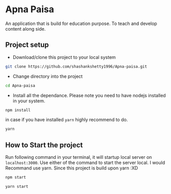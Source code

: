 # Apna Paisa

An application that is build for education purpose. To teach and develop content along side.

## Project setup

- Download/clone this project to your local system

```bash
git clone https://github.com/shashankshetty1996/Apna-paisa.git
```

- Change directory into the project

```bash
cd Apna-paisa
```

- Install all the dependance. Please note you need to have nodejs installed in your system.

```bash
npm install
```

in case if you have installed `yarn` highly recommend to do.

```bash
yarn
```

## How to Start the project

Run following command in your terminal, it will startup local server on `localhost:3000`. Use either of the command to start the server local. I would Recommand use yarn. Since this project is build upon yarn :XD

```bash
npm start
```

```bash
yarn start
```
